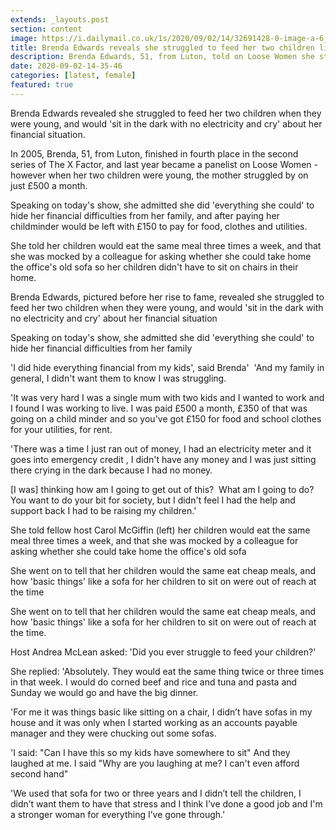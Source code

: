 ```yaml
---
extends: _layouts.post
section: content
image: https://i.dailymail.co.uk/1s/2020/09/02/14/32691428-0-image-a-6_1599052947943.jpg 
title: Brenda Edwards reveals she struggled to feed her two children living on £500 a month 
description: Brenda Edwards, 51, from Luton, told on Loose Women she struggled to feed her two children when they were younger, because she earned £500 a month and £350 went on her childminder. 
date: 2020-09-02-14-35-46 
categories: [latest, female] 
featured: true 
--- 
```

Brenda Edwards revealed she struggled to feed her two children when they were young, and would 'sit in the dark with no electricity and cry' about her financial situation. 

In 2005, Brenda, 51, from Luton, finished in fourth place in the second series of The X Factor, and last year became a panelist on Loose Women - however when her two children were young, the mother struggled by on just £500 a month. 

Speaking on today's show, she admitted she did 'everything she could' to hide her financial difficulties from her family, and after paying her childminder would be left with £150 to pay for food, clothes and utilities. 

She told her children would eat the same meal three times a week, and that she was mocked by a colleague for asking whether she could take home the office's old sofa so her children didn't have to sit on chairs in their home. 

Brenda Edwards, pictured before her rise to fame, revealed she struggled to feed her two children when they were young, and would 'sit in the dark with no electricity and cry' about her financial situation

Speaking on today's show, she admitted she did 'everything she could' to hide her financial difficulties from her family

'I did hide everything financial from my kids', said Brenda'  'And my family in general, I didn't want them to know I was struggling.

'It was very hard I was a single mum with two kids and I wanted to work and I found I was working to live. I was paid £500 a month, £350 of that was going on a child minder and so you've got £150 for food and school clothes for your utilities, for rent. 

'There was a time I just ran out of money, I had an electricity meter and it goes into emergency credit , I didn't have any money and I was just sitting there crying in the dark because I had no money.

[I was] thinking how am I going to get out of this?  What am I going to do? You want to do your bit for society, but I didn't feel I had the help and support back I had to be raising my children.' 

She told fellow host Carol McGiffin (left) her children would eat the same meal three times a week, and that she was mocked by a colleague for asking whether she could take home the office's old sofa

She went on to tell that her children would the same eat cheap meals, and how 'basic things' like a sofa for her children to sit on were out of reach at the time

She went on to tell that her children would the same eat cheap meals, and how 'basic things' like a sofa for her children to sit on were out of reach at the time. 

Host Andrea McLean asked: 'Did you ever struggle to feed your children?' 

She replied: 'Absolutely. They would eat the same thing twice or three times in that week. I would do corned beef and rice and tuna and pasta and Sunday we would go and have the big dinner. 

'For me it was things basic like sitting on a chair, I didn’t have sofas in my house and it was only when I started working as an accounts payable manager and they were chucking out some sofas. 

'I said: "Can I have this so my kids have somewhere to sit" And they laughed at me. I said "Why are you laughing at me? I can't even afford second hand" 

'We used that sofa for two or three years and I didn’t tell the children, I didn’t want them to have that stress and I think I’ve done a good job and I'm a stronger woman for everything I’ve gone through.' 

